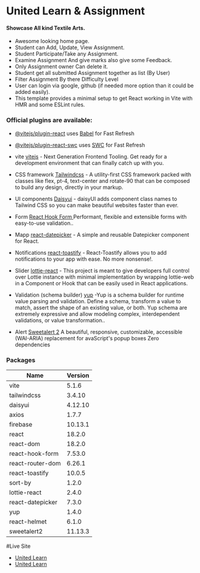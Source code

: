 # United Learn & Assignment

#### Showcase All kind Textile Arts.

- Awesome looking home page.
- Student can Add, Update, View Assignment.
- Student Participate/Take any Assignment.
- Examine Assignment And give marks also give some Feedback.
- Only Assignment owner Can delete it.
- Student get all submitted Assignment together as list (By User)
- Filter Assignment By there Difficulty Level
- User can login via google, github (if needed more option than it could be
  added easily).
- This template provides a minimal setup to get React working in Vite with HMR
  and some ESLint rules.

### Official plugins are available:

- [@vitejs/plugin-react](https://github.com/vitejs/vite-plugin-react/blob/main/packages/plugin-react/README.md)
  uses [Babel](https://babeljs.io/) for Fast Refresh
- [@vitejs/plugin-react-swc](https://github.com/vitejs/vite-plugin-react-swc)
  uses [SWC](https://swc.rs/) for Fast Refresh

- vite [vitejs](https://vitejs.dev/) - Next Generation Frontend Tooling. Get
  ready for a development environment that can finally catch up with you.
- CSS framework [Tailwindcss](https://tailwindcss.com/) - A utility-first CSS
  framework packed with classes like flex, pt-4, text-center and rotate-90 that
  can be composed to build any design, directly in your markup.
- UI components [Daisyui](https://github.com/daisyui/react-daisyui) - daisyUI
  adds component class names to Tailwind CSS so you can make beautiful websites
  faster than ever.

- Form [React Hook Form ](https://github.com/react-hook-form/react-hook-form)
  Performant, flexible and extensible forms with easy-to-use validation..
- Mapp [react-datepicker](https://github.com/Hacker0x01/react-datepicker) - A
  simple and reusable Datepicker component for React.
- Notifications [react-toastify](https://github.com/fkhadra/react-toastify) -
  React-Toastify allows you to add notifications to your app with ease. No more
  nonsense!.
- Slider [lottie-react](https://github.com/Gamote/lottie-react) - This project
  is meant to give developers full control over Lottie instance with minimal
  implementation by wrapping lottie-web in a Component or Hook that can be
  easily used in React applications.
- Validation (schema builder) [yup](https://github.com/jquense/yup) -Yup is a
  schema builder for runtime value parsing and validation. Define a schema,
  transform a value to match, assert the shape of an existing value, or both.
  Yup schema are extremely expressive and allow modeling complex, interdependent
  validations, or value transformation..

- Alert [Sweetalert 2](https://sweetalert2.github.io) A beautiful, responsive,
  customizable, accessible (WAI-ARIA) replacement for avaScript's popup boxes
  Zero dependencies

### Packages

| Name             | Version |
| ---------------- | ------- |
| vite             | 5.1.6   |
| tailwindcss      | 3.4.10  |
| daisyui          | 4.12.10 |
| axios            | 1.7.7   |
| firebase         | 10.13.1 |
| react            | 18.2.0  |
| react-dom        | 18.2.0  |
| react-hook-form  | 7.53.0  |
| react-router-dom | 6.26.1  |
| react-toastify   | 10.0.5  |
| sort-by          | 1.2.0   |
| lottie-react     | 2.4.0   |
| react-datepicker | 7.3.0   |
| yup              | 1.4.0   |
| react-helmet     | 6.1.0   |
| sweetalert2      | 11.13.3 |

#Live Site

- [United Learn](https://united-study-3b5ea.web.app)
- [United Learn](https://united-study-3b5ea.firebaseapp.com)
